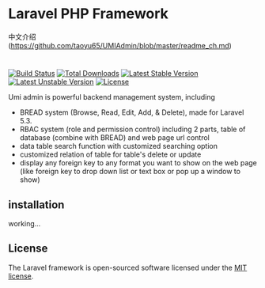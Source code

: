 # Laravel PHP Framework
中文介绍(https://github.com/taoyu65/UMIAdmin/blob/master/readme_ch.md)
#
[![Build Status](https://travis-ci.org/laravel/framework.svg)](https://travis-ci.org/laravel/framework)
[![Total Downloads](https://poser.pugx.org/laravel/framework/d/total.svg)](https://packagist.org/packages/laravel/framework)
[![Latest Stable Version](https://poser.pugx.org/laravel/framework/v/stable.svg)](https://packagist.org/packages/laravel/framework)
[![Latest Unstable Version](https://poser.pugx.org/laravel/framework/v/unstable.svg)](https://packagist.org/packages/laravel/framework)
[![License](https://poser.pugx.org/laravel/framework/license.svg)](https://packagist.org/packages/laravel/framework)

Umi admin is powerful backend management system, including

- BREAD system (Browse, Read, Edit, Add, & Delete), made for Laravel 5.3.
- RBAC system (role and permission control) including 2 parts, table of database (combine with BREAD) and web page url control
- data table search function with customized searching option
- customized relation of table for table's delete or update
- display any foreign key to any format you want to show on the web page (like foreign key to drop down list or text box or pop up a window to show)

## installation

working...


## License

The Laravel framework is open-sourced software licensed under the [MIT license](http://opensource.org/licenses/MIT).